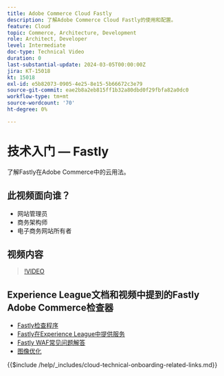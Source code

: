 ```yaml
---
title: Adobe Commerce Cloud Fastly
description: 了解Adobe Commerce Cloud Fastly的使用和配置。
feature: Cloud
topic: Commerce, Architecture, Development
role: Architect, Developer
level: Intermediate
doc-type: Technical Video
duration: 0
last-substantial-update: 2024-03-05T00:00:00Z
jira: KT-15018
kt: 15018
exl-id: e5b82073-0905-4e25-8e15-5b66672c3e79
source-git-commit: eae2b8a2eb815ff1b32a80dbd0f29fbfa82a0dc0
workflow-type: tm+mt
source-wordcount: '70'
ht-degree: 0%

---
```


# 技术入门 — Fastly

了解Fastly在Adobe Commerce中的云用法。

## 此视频面向谁？

- 网站管理员
- 商务架构师
- 电子商务网站所有者

## 视频内容

>[!VIDEO](https://video.tv.adobe.com/v/3427695?learn=on)

## Experience League文档和视频中提到的Fastly Adobe Commerce检查器

- [Fastly检查程序](https://adobe-commerce-tester.freetls.fastly.net/adobe-commerce-tester/)
- [Fastly在Experience League中提供服务](https://experienceleague.adobe.com/docs/commerce-cloud-service/user-guide/cdn/fastly.html)
- [Fastly WAF常见问题解答](https://experienceleague.adobe.com/docs/commerce-knowledge-base/kb/faq/web-application-firewall-waf-powered-by-fastly-the-faq.html)
- [图像优化](https://experienceleague.adobe.com/docs/commerce-operations/implementation-playbook/best-practices/development/image-optimization.html)

{{$include /help/_includes/cloud-technical-onboarding-related-links.md}}
